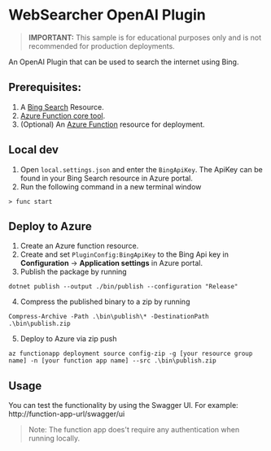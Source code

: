 ﻿# WebSearcher OpenAI Plugin

> **IMPORTANT:** This sample is for educational purposes only and is not recommended for production deployments.

An OpenAI Plugin that can be used to search the internet using Bing.

## Prerequisites:

1. A [Bing Search](https://learn.microsoft.com/en-us/bing/search-apis/bing-web-search/create-bing-search-service-resource) Resource.
2. [Azure Function core tool](https://learn.microsoft.com/en-us/azure/azure-functions/create-first-function-cli-csharp?tabs=windows%2Cazure-cli#install-the-azure-functions-core-tools).
3. (Optional) An [Azure Function](https://learn.microsoft.com/en-us/azure/azure-functions/functions-get-started?pivots=programming-language-csharp) resource for deployment.

## Local dev

1. Open `local.settings.json` and enter the `BingApiKey`. The ApiKey can be found in your Bing Search resource in Azure portal.
2. Run the following command in a new terminal window

```
> func start
```

## Deploy to Azure

1. Create an Azure function resource.
2. Create and set `PluginConfig:BingApiKey` to the Bing Api key in **Configuration** -> **Application settings** in Azure portal.
3. Publish the package by running

```
dotnet publish --output ./bin/publish --configuration "Release"
```

4. Compress the published binary to a zip by running

```
Compress-Archive -Path .\bin\publish\* -DestinationPath .\bin\publish.zip
```

5. Deploy to Azure via zip push

```
az functionapp deployment source config-zip -g [your resource group name] -n [your function app name] --src .\bin\publish.zip
```

## Usage

You can test the functionality by using the Swagger UI. For example: http://function-app-url/swagger/ui

> Note: The function app does't require any authentication when running locally.
